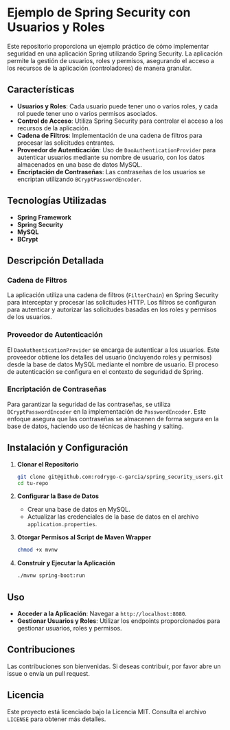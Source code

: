 # Ejemplo de Spring Security con Usuarios y Roles

Este repositorio proporciona un ejemplo práctico de cómo implementar seguridad en una aplicación Spring utilizando Spring Security. La aplicación permite la gestión de usuarios, roles y permisos, asegurando el acceso a los recursos de la aplicación (controladores) de manera granular.

## Características

- **Usuarios y Roles**: Cada usuario puede tener uno o varios roles, y cada rol puede tener uno o varios permisos asociados.
- **Control de Acceso**: Utiliza Spring Security para controlar el acceso a los recursos de la aplicación.
- **Cadena de Filtros**: Implementación de una cadena de filtros para procesar las solicitudes entrantes.
- **Proveedor de Autenticación**: Uso de `DaoAuthenticationProvider` para autenticar usuarios mediante su nombre de usuario, con los datos almacenados en una base de datos MySQL.
- **Encriptación de Contraseñas**: Las contraseñas de los usuarios se encriptan utilizando `BCryptPasswordEncoder`.

## Tecnologías Utilizadas

- **Spring Framework**
- **Spring Security**
- **MySQL**
- **BCrypt**

## Descripción Detallada

### Cadena de Filtros

La aplicación utiliza una cadena de filtros (`FilterChain`) en Spring Security para interceptar y procesar las solicitudes HTTP. Los filtros se configuran para autenticar y autorizar las solicitudes basadas en los roles y permisos de los usuarios.

### Proveedor de Autenticación

El `DaoAuthenticationProvider` se encarga de autenticar a los usuarios. Este proveedor obtiene los detalles del usuario (incluyendo roles y permisos) desde la base de datos MySQL mediante el nombre de usuario. El proceso de autenticación se configura en el contexto de seguridad de Spring.

### Encriptación de Contraseñas

Para garantizar la seguridad de las contraseñas, se utiliza `BCryptPasswordEncoder` en la implementación de `PasswordEncoder`. Este enfoque asegura que las contraseñas se almacenen de forma segura en la base de datos, haciendo uso de técnicas de hashing y salting.

## Instalación y Configuración

1. **Clonar el Repositorio**
    ```bash
    git clone git@github.com:rodrygo-c-garcia/spring_security_users.git
    cd tu-repo
    ```

2. **Configurar la Base de Datos**
    - Crear una base de datos en MySQL.
    - Actualizar las credenciales de la base de datos en el archivo `application.properties`.
      
3. **Otorgar Permisos al Script de Maven Wrapper**
    ```bash
    chmod +x mvnw
    ```

4. **Construir y Ejecutar la Aplicación**
    ```bash
    ./mvnw spring-boot:run
    ```

## Uso

- **Acceder a la Aplicación**: Navegar a `http://localhost:8080`.
- **Gestionar Usuarios y Roles**: Utilizar los endpoints proporcionados para gestionar usuarios, roles y permisos.

## Contribuciones

Las contribuciones son bienvenidas. Si deseas contribuir, por favor abre un issue o envía un pull request.

## Licencia

Este proyecto está licenciado bajo la Licencia MIT. Consulta el archivo `LICENSE` para obtener más detalles.

